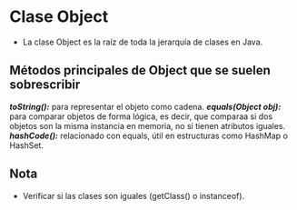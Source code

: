 # Clase Object

- La clase Object es la raíz de toda la jerarquía de clases en Java.

## Métodos principales de Object que se suelen sobrescribir

***toString():*** para representar el objeto como cadena.
***equals(Object obj):*** para comparar objetos de forma lógica, es decir, que comparaa si dos objetos son la misma instancia en memoria, no si tienen atributos iguales.
***hashCode():*** relacionado con equals, útil en estructuras como HashMap o HashSet.

## Nota

- Verificar si las clases son iguales (getClass() o instanceof).
